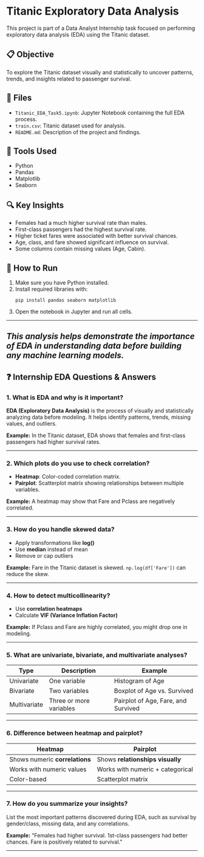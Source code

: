 # Titanic Exploratory Data Analysis

This project is part of a Data Analyst Internship task focused on performing exploratory data analysis (EDA) using the Titanic dataset.

## 📋 Objective
To explore the Titanic dataset visually and statistically to uncover patterns, trends, and insights related to passenger survival.

## 📁 Files
- `Titanic_EDA_Task5.ipynb`: Jupyter Notebook containing the full EDA process.
- `train.csv`: Titanic dataset used for analysis.
- `README.md`: Description of the project and findings.

## 🧰 Tools Used
- Python
- Pandas
- Matplotlib
- Seaborn

## 🔍 Key Insights
- Females had a much higher survival rate than males.
- First-class passengers had the highest survival rate.
- Higher ticket fares were associated with better survival chances.
- Age, class, and fare showed significant influence on survival.
- Some columns contain missing values (Age, Cabin).

## 📌 How to Run
1. Make sure you have Python installed.
2. Install required libraries with:
   ```
   pip install pandas seaborn matplotlib
   ```
3. Open the notebook in Jupyter and run all cells.

---

_This analysis helps demonstrate the importance of EDA in understanding data before building any machine learning models._
---

## ❓ Internship EDA Questions & Answers

### 1. What is EDA and why is it important?
**EDA (Exploratory Data Analysis)** is the process of visually and statistically analyzing data before modeling. It helps identify patterns, trends, missing values, and outliers.

**Example:** In the Titanic dataset, EDA shows that females and first-class passengers had higher survival rates.

---

### 2. Which plots do you use to check correlation?
- **Heatmap**: Color-coded correlation matrix.
- **Pairplot**: Scatterplot matrix showing relationships between multiple variables.

**Example:** A heatmap may show that Fare and Pclass are negatively correlated.

---

### 3. How do you handle skewed data?
- Apply transformations like **log()**
- Use **median** instead of mean
- Remove or cap outliers

**Example:** Fare in the Titanic dataset is skewed. `np.log(df['Fare'])` can reduce the skew.

---

### 4. How to detect multicollinearity?
- Use **correlation heatmaps**
- Calculate **VIF (Variance Inflation Factor)**

**Example:** If Pclass and Fare are highly correlated, you might drop one in modeling.

---

### 5. What are univariate, bivariate, and multivariate analyses?

| Type         | Description                      | Example                                 |
|--------------|----------------------------------|-----------------------------------------|
| Univariate   | One variable                     | Histogram of Age                        |
| Bivariate    | Two variables                    | Boxplot of Age vs. Survived             |
| Multivariate | Three or more variables          | Pairplot of Age, Fare, and Survived     |

---

### 6. Difference between heatmap and pairplot?

| Heatmap                          | Pairplot                          |
|----------------------------------|-----------------------------------|
| Shows numeric **correlations**   | Shows **relationships visually**  |
| Works with numeric values        | Works with numeric + categorical  |
| Color-based                      | Scatterplot matrix                |

---

### 7. How do you summarize your insights?
List the most important patterns discovered during EDA, such as survival by gender/class, missing data, and any correlations.

**Example:** "Females had higher survival. 1st-class passengers had better chances. Fare is positively related to survival."

---
